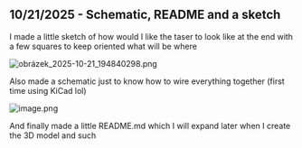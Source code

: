 <!--
  ===================    !!READ THIS NOTICE!!   ====================
  DO NOT edit this file manually. Your changes WILL BE OVERWRITTEN!
  This journal is auto generated and updated by Hack Club Blueprint.
  To edit this file, please edit your journal entries on Blueprint.
  ==================================================================
-->

## 10/21/2025 - Schematic, README and a sketch  

I made a little sketch of how would I like the taser to look like at the end with a few squares to keep oriented what will be where

![obrázek_2025-10-21_194840298.png](https://blueprint.hackclub.com/user-attachments/blobs/proxy/eyJfcmFpbHMiOnsiZGF0YSI6NDExMCwicHVyIjoiYmxvYl9pZCJ9fQ==--b6949534d402d7a67f09b037922ce50f1f9a06eb/obr%C3%A1zek_2025-10-21_194840298.png)

Also made a schematic just to know how to wire everything together
(first time using KiCad lol)

![image.png](https://blueprint.hackclub.com/user-attachments/blobs/proxy/eyJfcmFpbHMiOnsiZGF0YSI6NDExNCwicHVyIjoiYmxvYl9pZCJ9fQ==--fab5ee22bf44e83cdd5cb58cc7d12ec8e082633d/image.png)

And finally made a little README.md which I will expand later when I create the 3D model and such  

